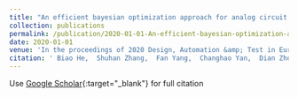 ```yaml
---
title: "An efficient bayesian optimization approach for analog circuit synthesis via sparse gaussian process modeling"
collection: publications
permalink: /publication/2020-01-01-An-efficient-bayesian-optimization-approach-for-analog-circuit-synthesis-via-sparse-gaussian-process-modeling
date: 2020-01-01
venue: 'In the proceedings of 2020 Design, Automation &amp; Test in Europe Conference &amp; Exhibition (DATE)'
citation: ' Biao He,  Shuhan Zhang,  Fan Yang,  Changhao Yan,  Dian Zhou,  Xuan Zeng, &quot;An efficient bayesian optimization approach for analog circuit synthesis via sparse gaussian process modeling.&quot; In the proceedings of 2020 Design, Automation &amp; Test in Europe Conference &amp; Exhibition (DATE), 2020.'
---
```

Use [Google Scholar](https://scholar.google.com/scholar?q=An+efficient+bayesian+optimization+approach+for+analog+circuit+synthesis+via+sparse+gaussian+process+modeling){:target="_blank"} for full citation